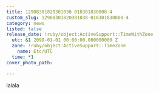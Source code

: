 ```yaml
---
title: 12908301820381038 018301830808 4
custom_slug: 12908301820381038-018301830808-4
category: news
listed: false
release_date: !ruby/object:ActiveSupport::TimeWithZone
  utc: &1 2099-01-01 00:00:00.000000000 Z
  zone: !ruby/object:ActiveSupport::TimeZone
    name: Etc/UTC
  time: *1
cover_photo_path: 

---
```

lalala